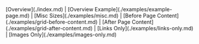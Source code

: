 <div class="btn-group" markdown>
[Overview](./index.md) |
[Overview Example](./examples/example-page.md) |
[Misc Sizes](./examples/misc.md) |
[Before Page Content](./examples/grid-before-content.md) |
[After Page Content](./examples/grid-after-content.md) |
[Links Only](./examples/links-only.md) |
[Images Only](./examples/images-only.md) 
</div>